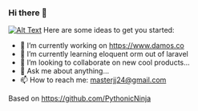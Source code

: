 ### Hi there 👋
<a target="_blank" rel="noopener noreferrer" href="https://camo.githubusercontent.com/915d9ec5c6585b9b3bde11715aa2bbea2cdc1198463232cd20c7f4dc0941ed34/68747470733a2f2f6d656469612e67697068792e636f6d2f6d656469612f76464b716e43644c504e4f4b632f67697068792e676966"><img src="https://camo.githubusercontent.com/915d9ec5c6585b9b3bde11715aa2bbea2cdc1198463232cd20c7f4dc0941ed34/68747470733a2f2f6d656469612e67697068792e636f6d2f6d656469612f76464b716e43644c504e4f4b632f67697068792e676966" alt="Alt Text" data-canonical-src="https://media.giphy.com/media/vFKqnCdLPNOKc/giphy.gif" style="max-width:100%;"></a>
Here are some ideas to get you started:

- 🔭 I’m currently working on https://www.damos.co
- 🌱 I’m currently learning eloquent orm out of laravel
- 👯 I’m looking to collaborate on new cool products...
- 💬 Ask me about anything...
- 📫 How to reach me: masterjj24@gmail.com

Based on https://github.com/PythonicNinja
